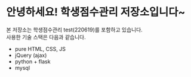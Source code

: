 # 안녕하세요! 학생점수관리 저장소입니다~
본 저장소는 학생점수관리 test(220619)를 포함하고 있습니다.  
사용한 기술 스택은 다음과 같습니다.

- pure HTML, CSS, JS
- jQuery (ajax)
- python + flask
- mysql